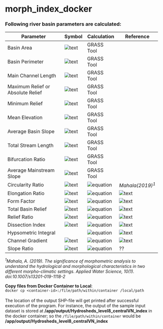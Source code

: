 # morph_index_docker

### Following river basin parameters are calculated:

| Parameter | Symbol | Calculation | Reference |
| --- | --- | ---| --- |
| Basin Area | ![text](https://latex.codecogs.com/gif.latex?\dpi{150}A) | GRASS Tool | |
| Basin Perimeter | ![text](https://latex.codecogs.com/gif.latex?\dpi{150}P) | GRASS Tool | |
| Main Channel Length | ![text](https://latex.codecogs.com/gif.latex?\dpi{150}MCL) | GRASS Tool | |
| Maximum Relief or Absolute Relief | ![text](https://latex.codecogs.com/gif.latex?\dpi{150}Z/R_{a}) | GRASS Tool | |
| Minimum Relief | ![text](https://latex.codecogs.com/gif.latex?\dpi{150}z) | GRASS Tool | |
| Mean Elevation | ![text](https://latex.codecogs.com/gif.latex?\dpi{150}H_{mean}) | GRASS Tool | |
| Average Basin Slope | ![text](https://latex.codecogs.com/gif.latex?\dpi{150}S_{b}) | GRASS Tool | |
| Total Stream Length | ![text](https://latex.codecogs.com/gif.latex?\dpi{150}L_{u}) | GRASS Tool | |
| Bifurcation Ratio | ![text](https://latex.codecogs.com/gif.latex?\dpi{150}R_{b}) | GRASS Tool | |
| Average Mainstream Slope | ![text](https://latex.codecogs.com/gif.latex?\dpi{150}S_{ms}) | GRASS Tool | |
| Circularity Ratio | ![text](https://latex.codecogs.com/gif.latex?\dpi{150}R_{c}) | ![equation](https://latex.codecogs.com/gif.latex?\dpi{150}\frac{4\pi*A}{P^2}) | <i>Mahala(2019)<sup>1</sup></i> |
| Elongation Ratio | ![text](https://latex.codecogs.com/gif.latex?\dpi{150}R_{e}) | ![equation](https://latex.codecogs.com/gif.latex?\dpi{150}\frac{2*\sqrt{\frac{A}{\pi}}}{MCL}) | ![text](https://latex.codecogs.com/gif.latex?\dpi{150}Pandi(2017)^2,Schumm(1956)^4) |
| Form Factor | ![text](https://latex.codecogs.com/gif.latex?\dpi{150}F_{f}) | ![equation](https://latex.codecogs.com/gif.latex?\dpi{150}\frac{A}{MCL^2}) | ![text](https://latex.codecogs.com/gif.latex?\dpi{150}Pandi(2017)^2,Horton(1932)^6) |
| Total Basin Relief | ![text](https://latex.codecogs.com/gif.latex?\dpi{150}H) | ![equation](https://latex.codecogs.com/gif.latex?\dpi{150}Z-z) | ![text](https://latex.codecogs.com/gif.latex?\dpi{150}Pandi(2017)^2,Rai(2017)^3) |
| Relief Ratio | ![text](https://latex.codecogs.com/gif.latex?\dpi{150}R_{r}) | ![equation](https://latex.codecogs.com/gif.latex?\dpi{150}\frac{H}{MCL}) | ![text](https://latex.codecogs.com/gif.latex?\dpi{150}Pandi(2017)^2,Schumm(1956)^4) |
| Dissection Index | ![text](https://latex.codecogs.com/gif.latex?\dpi{150}D_{i}) | ![equation](https://latex.codecogs.com/gif.latex?\dpi{150}\frac{H}{Ra}) | ![text](https://latex.codecogs.com/gif.latex?\dpi{150}Mahala(2019)^1,Rai(2017)^3) |
| Hypsometric Integral | | ![equation](https://latex.codecogs.com/gif.latex?\dpi{150}\frac{H_{mean}-z}{H}) | ![text](https://latex.codecogs.com/gif.latex?\dpi{150}Strahler(1952)^5??) |
| Channel Gradient | ![text](https://latex.codecogs.com/gif.latex?\dpi{150}C_{g}) | ![equation](https://latex.codecogs.com/gif.latex?\dpi{150}\frac{H}{\frac{\pi}{2}*Cl_{p}}) | ![text](https://latex.codecogs.com/gif.latex?\dpi{150}Rai(2017)^3) |
| Slope Ratio | ![text](https://latex.codecogs.com/gif.latex?\dpi{150}R_{s}) | ![equation](https://latex.codecogs.com/gif.latex?\dpi{150}\frac{S_{ms}}{S_{b}}) | ?? |

<p><i><sup>1</sup>Mahala, A. (2019). The significance of morphometric analysis to understand the hydrological and morphological characteristics in two different morpho-climatic settings. Applied Water Science, 10(1). doi:10.1007/s13201-019-1118-2</i></p>


__Copy files from Docker Container to Local__:<br>
`docker cp <container-id>:/file/path/within/container /local/path`
<br><br>
The location of the output SHP-file will get printed after successful execution of the program. For instance, the output of the sample input dataset is stored at **/app/output/Hydrosheds_level8_centralVN_index** in the docker container; so the 
`/file/path/within/container` 
would be **/app/output/Hydrosheds_level8_centralVN_index**
